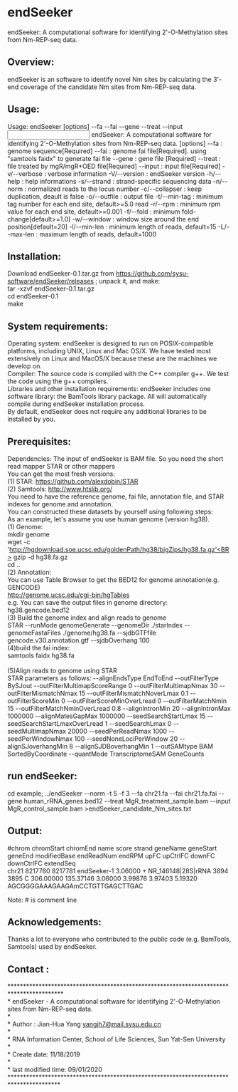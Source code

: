 # endSeeker
endSeeker: A computational software for identifying 2'-O-Methylation sites from Nm-REP-seq data.

Overview:
---------
endSeeker is an software to identify novel Nm sites by calculating the 3'-end coverage of the candidate Nm sites from Nm-REP-seq data. 

Usage:
---------
Usage:  endSeeker [options] --fa <genome seq> --fai <fai file> --gene <bed12 file> --treat <alignments> --input <input alignments>
endSeeker: A computational software for identifying 2'-O-Methylation sites from Nm-REP-seq data.
[options]
--fa <string>          : genome sequence<fasta format>[Required]
--fai <string>         : genome fai file<fai format>[Required].
                         using "samtools faidx" to generate fai file
--gene <string>        : gene file <BED12 format>[Required]
--treat <string>       : file treated by mgR/mgR+OED file<BAM format>[Required]
--input <string>       : input file<BAM format>[Required]
-v/--verbose           : verbose information
-V/--version           : endSeeker version
-h/--help              : help informations
-s/--strand            : strand-specific sequencing data
-n/--norm              : normalized reads to the locus number
-c/--collapser         : keep duplication, deault is false
-o/--outfile <string>  : output file
-t/--min-tag <double>  : minimum tag number for each end site, default>=5.0 read
-r/--rpm <double>      : minimum rpm value for each end site, default>=0.001
-f/--fold <int>        : minimum fold-change[default>=1.0]
-w/--window <int>      : window size around the end position[default=20]
-l/--min-len <int>     : minimum length of reads, default=15
-L/--max-len <int>     : maximum length of reads, default=1000


Installation:<BR>
---------
Download endSeeker-0.1.tar.gz from https://github.com/sysu-software/endSeeker/releases ; unpack it, and make:<BR>
tar -xzvf endSeeker-0.1.tar.gz<BR>
cd endSeeker-0.1<BR>
make<BR>

System requirements:
---------
Operating system: endSeeker is designed to run on POSIX-compatible platforms, including UNIX, Linux and Mac OS/X. We have tested  most extensively on Linux and MacOS/X because these are the machines we develop on.<BR>
Compiler: The source code is compiled with  the C++ compiler g++. We test the code using the g++ compilers.<BR>
Libraries and other installation requirements: endSeeker includes one software library: the BamTools library package. All will automatically compile during endSeeker installation process.<BR>
By default, endSeeker does not require any additional libraries to be installed by you.<BR>

Prerequisites:<BR>
---------
Dependencies: The input of endSeeker is BAM file. So you need the short read mapper STAR or other mappers<BR>
You can get the most fresh versions:<BR>
(1)	STAR: https://github.com/alexdobin/STAR<BR>
(2)	Samtools: http://www.htslib.org/<BR>
You need to have the reference genome, fai file, annotation file, and  STAR indexes for genome and annotation.<BR>
You can constructed these datasets by yourself using following steps:<BR>
As an example, let's assume you use human genome (version hg38).<BR>
(1)	Genome:<BR>
mkdir genome<BR>
wget -c 'http://hgdownload.soe.ucsc.edu/goldenPath/hg38/bigZips/hg38.fa.gz'<BR>
gzip -d hg38.fa.gz<BR>
cd ..<BR>
(2)	Annotation:<BR>
You can use Table Browser to get the BED12 for genome annotation(e.g. GENCODE)<BR>
http://genome.ucsc.edu/cgi-bin/hgTables<BR>
e.g. You can save the output files in genome directory: hg38.gencode.bed12<BR>
(3) Build the genome index and align reads to genome<BR>
STAR --runMode genomeGenerate --genomeDir ./starIndex --genomeFastaFiles ./genome/hg38.fa --sjdbGTFfile gencode.v30.annotation.gtf --sjdbOverhang 100<BR>
(4)build the fai index:<BR>
samtools faidx hg38.fa<BR><BR>
(5)Align reads to genome using STAR<BR>
STAR parameters as follows: --alignEndsType EndToEnd --outFilterType BySJout --outFilterMultimapScoreRange 0 --outFilterMultimapNmax 30 --outFilterMismatchNmax 15 --outFilterMismatchNoverLmax 0.1 --outFilterScoreMin 0 --outFilterScoreMinOverLread 0 --outFilterMatchNmin 15 --outFilterMatchNminOverLread 0.8 --alignIntronMin 20 --alignIntronMax 1000000 --alignMatesGapMax 1000000 --seedSearchStartLmax 15 --seedSearchStartLmaxOverLread 1 --seedSearchLmax 0 --seedMultimapNmax 20000 --seedPerReadNmax 1000 --seedPerWindowNmax 100 --seedNoneLociPerWindow 20 --alignSJoverhangMin 8 --alignSJDBoverhangMin 1 --outSAMtype BAM SortedByCoordinate --quantMode TranscriptomeSAM GeneCounts<BR>

run endSeeker:
---------
cd example;
../endSeeker --norm -t 5 -f 3 --fa chr21.fa --fai chr21.fa.fai --gene human_rRNA_genes.bed12 --treat MgR_treatment_sample.bam --input MgR_control_sample.bam \>endSeeker_candidate_Nm_sites.txt<BR>

Output:
---------
#chrom	chromStart	chromEnd	name	score	strand	geneName	geneStart	geneEnd	modifiedBase	endReadNum	endRPM	upFC	upCtrlFC	downFC	downCtrlFC	extendSeq<BR>
chr21	8217780	8217781	endSeeker-1	3.06000	+	NR_146148|28S|rRNA	3894	3895	C	306.00000	135.37146	3.06000	3.99876	3.97403	5.19320	AGCGGGGAAAGAAGAmCCTGTTGAGCTTGAC<BR>

Note: # is comment line<BR>

Acknowledgements:
---------
Thanks a lot to everyone who contributed to the public code (e.g. BamTools, Samtools) used by endSeeker.<BR>

Contact :
---------
*****************************************************************************************<BR>
 \*	endSeeker - A computational software for identifying 2'-O-Methylation sites from Nm-REP-seq data.<BR>
 \*<BR>
 \*	Author : Jian-Hua Yang <yangjh7@mail.sysu.edu.cn><BR>
 \* <BR>
 \*	RNA Information Center, School of Life Sciences, Sun Yat-Sen University<BR>
 \*	<BR>
 \*  Create date: 11/18/2019<BR>
 \*  <BR>
 \*  last modified time: 09/01/2020<BR>
 ****************************************************************************************<BR>

